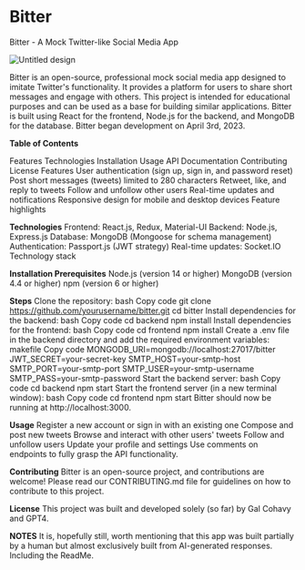 # Bitter
Bitter - A Mock Twitter-like Social Media App

![Untitled design](https://user-images.githubusercontent.com/96891588/229640942-02aff651-96d2-457b-8591-e6656f8a755b.png)

Bitter is an open-source, professional mock social media app designed to imitate Twitter's functionality. It provides a platform for users to share short messages and engage with others. This project is intended for educational purposes and can be used as a base for building similar applications. Bitter is built using React for the frontend, Node.js for the backend, and MongoDB for the database. Bitter began development on April 3rd, 2023.


**Table of Contents**

  Features
  Technologies
  Installation
  Usage
  API Documentation
  Contributing
  License
  Features
  User authentication (sign up, sign in, and password reset)
  Post short messages (tweets) limited to 280 characters
  Retweet, like, and reply to tweets
  Follow and unfollow other users
  Real-time updates and notifications
  Responsive design for mobile and desktop devices
  Feature highlights

**Technologies**
    Frontend: React.js, Redux, Material-UI
    Backend: Node.js, Express.js
    Database: MongoDB (Mongoose for schema management)
    Authentication: Passport.js (JWT strategy)
    Real-time updates: Socket.IO
    Technology stack

**Installation Prerequisites**
    Node.js (version 14 or higher)
    MongoDB (version 4.4 or higher)
    npm (version 6 or higher)
    
    
**Steps**
  Clone the repository:
  bash
  Copy code
  git clone https://github.com/yourusername/bitter.git
  cd bitter
  Install dependencies for the backend:
  bash
  Copy code
  cd backend
  npm install
  Install dependencies for the frontend:
  bash
  Copy code
  cd frontend
  npm install
  Create a .env file in the backend directory and add the required environment variables:
  makefile
  Copy code
  MONGODB_URI=mongodb://localhost:27017/bitter
  JWT_SECRET=your-secret-key
  SMTP_HOST=your-smtp-host
  SMTP_PORT=your-smtp-port
  SMTP_USER=your-smtp-username
  SMTP_PASS=your-smtp-password
  Start the backend server:
  bash
  Copy code
  cd backend
  npm start
  Start the frontend server (in a new terminal window):
  bash
  Copy code
  cd frontend
  npm start
  Bitter should now be running at http://localhost:3000.

**Usage**
  Register a new account or sign in with an existing one
  Compose and post new tweets
  Browse and interact with other users' tweets
  Follow and unfollow users
  Update your profile and settings
  Use comments on endpoints to fully grasp the API functionality.

**Contributing**
  Bitter is an open-source project, and contributions are welcome! Please read our CONTRIBUTING.md file for guidelines on how to contribute to this project.

**License**
This project was built and developed solely (so far) by Gal Cohavy and GPT4.

**NOTES**
It is, hopefully still, worth mentioning that this app was built partially by a human but almost exclusively built from AI-generated responses. Including the ReadMe.


